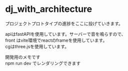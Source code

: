 # dj_with_architecture
プロジェクトプロトタイプの進捗をここに投げていきます。  
  
apiはfastAPIを使用しています。サーバーで音を鳴らすので、  
front はvite環境でreactのframeを使用しています。  
cgはthree.jsを使用しています。  

開発用のメモです  
npm run dev でレンダリングできます
